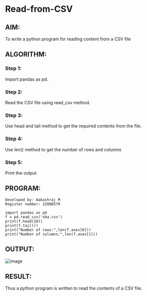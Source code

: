 # Read-from-CSV

## AIM:
To write a python program for reading content from a CSV file

## ALGORITHM:

### Step 1:
Import pandas as pd.

### Step 2:
Read the CSV file using read_csv method.

### Step 3:
Use head and tail method to get the required contents from the file.

### Step 4:
Use len() method to get the number of rows and columns

### Step 5:
Print the output

## PROGRAM:
```
Developed by: Aakashraj M
Register number: 22008579

import pandas as pd
f = pd.read_csv('nba.csv')
print(f.head(10))
print(f.tail())
print("Number of rows:",len(f.axes[0]))
print("Number of columns:",len(f.axes[1]))
```

## OUTPUT:
![image](https://user-images.githubusercontent.com/121117266/214823598-85968b9f-e465-443d-8d73-4cb30911120f.png)


## RESULT:
Thus a python program is written to read the contents of a CSV file.

